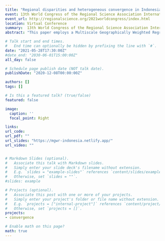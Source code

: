 ```yaml
---
title: "Regional disparities and heterogeneous convergence in Indonesia: A multiscale geographically weighted regression approach"
event: 13th World Congress of the Regional Science Association International
event_url: http://regionalscience.org/2021worldcongress/index.html
location: Virtual Conference
summary:  13th World Congress of the Regional Science Association International
abstract: "This paper employs a Multiscale Geographically Weighted Regression (MGWR) model to examine the spatial variation of regional income convergence across Indonesia. This new MGWR model provides a multiscale analysis of spatial heterogeneity. Given the large socioeconomic, demographic, and geographic differences across Indonesian islands, models based on spatial heterogeneity are likely to provide a more accurate and realistic assessment of a regional convergence process. Most previous studies have largely ignored the role of spatial heterogeneity. They usually report a common convergence speed for all subnational regions. In contrast, this paper departs from the assumption of a common convergence speed and aims to identify multiple spatial clusters that characterize the heterogeneity of the regional convergence process of Indonesia."

# Talk start and end times.
#   End time can optionally be hidden by prefixing the line with `#`.
date: "2021-05-28T17:30:00Z"
#date_end: "2030-06-01T15:00:00Z"
all_day: false

# Schedule page publish date (NOT talk date).
publishDate: "2020-12-08T00:00:00Z"

authors: []
tags: []

# Is this a featured talk? (true/false)
featured: false

image:
  caption: ''
  focal_point: Right

links:
url_code:
url_pdf: ""
url_slides: "https://mgwr-indonesia.netlify.app/"
url_video: ""


# Markdown Slides (optional).
#   Associate this talk with Markdown slides.
#   Simply enter your slide deck's filename without extension.
#   E.g. `slides = "example-slides"` references `content/slides/example-slides.md`.
#   Otherwise, set `slides = ""`.
#slides: example

# Projects (optional).
#   Associate this post with one or more of your projects.
#   Simply enter your project's folder or file name without extension.
#   E.g. `projects = ["internal-project"]` references `content/project/deep-learning/index.md`.
#   Otherwise, set `projects = []`.
projects:
- convergence

# Enable math on this page?
math: true
---
```

